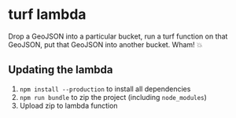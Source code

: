 # turf lambda

Drop a GeoJSON into a particular bucket, run a turf function on that GeoJSON, put that GeoJSON into another bucket. Wham! :boom:

## Updating the lambda

1. `npm install --production` to install all dependencies
1. `npm run bundle` to zip the project (including `node_modules`)
1. Upload zip to lambda function
